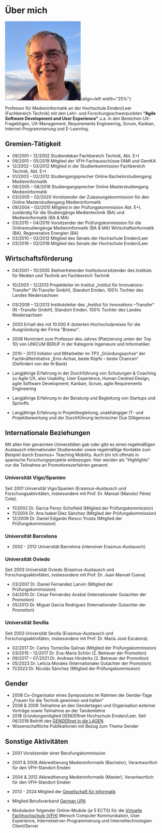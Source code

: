 # Über mich
![Jörg Thomaschewski](assets/JT-Web.jpg){align=left width="25%"}

Professor für Medieninformatik an der Hochschule Emden/Leer (Fachbereich Technik) mit den Lehr- und Forschungsschwerpunkten **"Agile Software Development and User Experience"** u.a. in den Bereichen UX-Fragebögen, UX-Management, Requirements Engineering, Scrum, Kanban, Internet-Programmierung und E-Learning.

## Gremien-Tätigkeit
* 09/2001  – 12/2002  Studiendekan Fachbereich Technik, Abt. E+I
* 09/2001  – 05/2019  Mitglied der VFH-Fachausschüsse FAMI und GemKA
* 12/2002  – 03/2012  Mitglied in der Studienkommission Fachbereich Technik, Abt. E+I
* 01/2003  – 02/2012  Studiengangsprecher Online Bachelorstudiengang Medieninformatik
* 09/2005  – 08/2019  Studiengangsprecher Online Masterstudiengang Medieninformatik
* 03/2005  – 02/2020  Vorsitzender der Zulassungskommission für den Online Masterstudiengang Medieninformatik
* 09/2004  – 02/2015  Mitglied in der Prüfungskommission Abt. E+I, zuständig für die Studiengänge Medientechnik (BA) und Medieninformatik (BA & MA)
* 03/2015  – 04/2019  Vorsitzender der Prüfungskommission für die Onlinestudiengänge Medieninformatik (BA & MA) Wirtschaftsinformatik (BA), Regenerative Energien (BA)
* 03/2010  – 02/2012  Mitglied des Senats der Hochschule Emden/Leer
* 03/2016  – 02/2018  Mitglied des Senats der Hochschule Emden/Leer


## Wirtschaftsförderung
* 04/2001 – 10/2005  Stellvertretender Institutsvorsitzender des Instituts für Medien und Technik am Fachbereich Technik 
* 10/2003  – 12/2013  Projektleiter im Institut „Institut für Innovations-Transfer“ (N-Transfer GmbH), Standort Emden. 100% Tochter des Landes Niedersachsen
* 03/2008  – 12/2013  Institutsleiter des „Institut für Innovations –Transfer“ (N –Transfer GmbH), Standort Emden. 100% Tochter des Landes Niedersachsen

* 2003  Erhalt des mit 10.000 € dotierten Hochschulpreises für die Ausgründung der Firma "Brawur".
* 2008  Nominiert zum Professor des Jahres (Platzierung unten der Top 10) von UNICUM BERUF in der Kategorie Ingenieure und Informatiker.
* 2010  – 2013  Initiator und Mitarbeiter im TP3 „Gründungsachse“ der Fachkräfteinitiative „Ems-Achse, beste Köpfe – beste Chancen“ (Gefördert von der N-Bank)

* Langjährige Erfahrung in der Durchführung von Schulungen & Coaching zu Agile UX, also  Usability, User Experience, Human Centred Design, agile Software Development, Kanban, Scrum, agile Requirements Engineering 
* Langjährige Erfahrung in der Beratung und Begleitung von Startups und Spinoffs
* Langjährige Erfahrung in Projektbegleitung, unabhängiger IT- und Projektbewertung und der Durchführung technischer Due Dilligences


## Internationale Beziehungen
Mit allen hier genannten Universitäten gab oder gibt es einen regelmäßigen Austausch internationaler Studierender sowie regelmäßige Kontakte zum Beispiel durch Erasmus+ Teaching Mobility. Auch bin ich oftmals in spanische Forschungsprojekte einbezogen. Hier werden als "Highlights" nur die Teilnahme an Promotionsverfahren genannt.

### Universität Vigo/Spanien
Seit 2001 	 Universität Vigo/Spanien (Erasmus–Austausch und Forschungsaktivitäten, insbesondere mit Prof. Dr. Manuel (Manolo) Pérez Cota). 

* 11/2002 Dr. Garcia Perez-Schofield (Mitglied der Prüfungskommission)
* 11/2004 Dr. Ana Isabel Díez Sánchez (Mitglied der Prüfungskommission)
* 12/2009 Dr. Daniel Edgardo Riesco Yrusta (Mitglied der Prüfungskommission)

### Universität Barcelona
* 2002 - 2012	Universität Barcelona (intensiver Erasmus-Austausch)

### Universität Oviedo
Seit 2003 	Universität Oviedo (Erasmus-Austausch und Forschungsaktivitäten, insbesondere mit Prof. Dr. Juan Manuel Cueva)

* 03/2007 Dr. Daniel Fernandez Lanvin (Mitglied der Prüfungskommission)
* 04/2010 Dr. César Fernández Acebal (Internationaler Gutachter der Promotion)
* 05/2013 Dr. Miguel García Rodriguez (Internationaler Gutachter der Promotion)

### Universität Sevilla
Seit 2003 	Universität Sevilla (Erasmus–Austausch und Forschungsaktivitäten, insbesondere mit Prof. Dr. María José Escalona). 

* 02/2017 Dr. Carlos Torrecilla-Salinas (Mitglied der Prüfungskommission)
* 03/2015  – 12/2017 Dr. Eva-Maria Schön (2. Betreuer der Promotion)
* 09/2017  – 07/2021 Dr. Andreas Hinderks (2. Betreuer der Promotion)
* 05/2023 Dr. Leticia Morales (Internationaler Gutachter der Promotion)
* 11/2023 Dr. Nicolás Sánchez (Mitglied der Prüfungskommission)


## Gender
* 2008  Co-Organisator eines Symposiums im Rahmen der Gender-Tage „Frauen für die Technik gewinnen und halten“ 
* 2008 & 2009  Teilnahme an den Gendertagen und Organisation externer Vorträge sowie Teilnahme an der Tandemlehre
* 2018  Gründungsmitglied GENDERnet Hochschule Emden/Leer. Seit 06/2018 Beitritt des [GENDERnet in die LAGEN](https://www.nds-lagen.de) 
* Wissenschaftliche Publikationen mit Bezug zum Thema Gender


## Sonstige Aktivitäten 
* 2001  Vorsitzender einer Berufungskommission
* 2001 & 2008  Akkreditierung Medieninformatik (Bachelor), Verantwortlich für den VFH-Standort Emden
* 2004 & 2012  Akkreditierung Medieninformatik (Master), Verantwortlich für den VFH-Standort Emden

* 2013 - 2024 Mitglied der [Gesellschaft für Informatik](https://gi.de/) 
* Mitglied Berufsverband [German UPA](https://germanupa.de/) 
* Modulautor folgender Online-Module (je 5 ECTS) für die [Virtuelle Fachhochschule (VFH)](https://www.vfh.de/)   Mensch Computer Kommunikation, User Experience, Internetserver-Programmierung und Internettechnologien Client/Server
